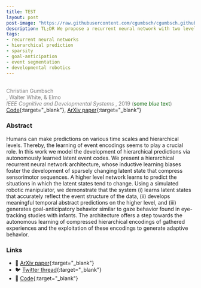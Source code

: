 ```yaml
---
title: TEST
layout: post
post-image: "https://raw.githubusercontent.com/cgumbsch/cgumbsch.github.io/master/assets/images/skips.gif"
description: TL;DR We propose a recurrent neural network with two levels that learns, in a fully self-supervised way, to make hierarchical, temporal abstract predictions about its future inputs.
tags:
- recurrent neural networks
- hierarchical prediction
- sparsity
- goal-anticipation
- event segmentation
- developmental robotics
---
```

<span style="color:grey">  <br> Christian Gumbsch <br> , Walter White, & Elmo  </span> <br>
<span style="color:grey">  <i> IEEE Cognitive and Developmental Systems </i>, 2019 (<span style="color:darkgreen">some *blue* text</span>) </span> <br>
[Code](https://github.com/CognitiveModeling/HierarchicalGateL0RD){:target="_blank"},  [ArXiv paper](https://arxiv.org/pdf/2206.02042.pdf){:target="_blank"}

### Abstract

Humans can make predictions on various time scales and hierarchical levels. Thereby, the learning of event encodings seems to play a crucial role. In this work we model the development of hierarchical predictions via autonomously learned latent event codes. We present a hierarchical recurrent neural network architecture, whose inductive learning biases foster the development of sparsely changing latent state that compress sensorimotor sequences. A higher level network learns to predict the situations in which the latent states tend to change. Using a simulated robotic manipulator, we demonstrate that the system (i) learns latent states that accurately reflect the event structure of the data, (ii) develops meaningful temporal abstract predictions on the higher level, and (iii) generates goal-anticipatory behavior similar to gaze behavior found in eye-tracking studies with infants. The architecture offers a step towards the autonomous learning of compressed hierarchical encodings of gathered experiences and the exploitation of these encodings to generate adaptive behavior. 

### Links
- :page_facing_up: [ArXiv paper](https://arxiv.org/pdf/2206.02042.pdf){:target="_blank"}
- :bird: [Twitter thread](https://twitter.com/cgumbsch/status/1568131447545860097?s=20&t=D_h69wL1zwMH4VdfiRswDg){:target="_blank"}
- :snake: [Code](https://github.com/CognitiveModeling/HierarchicalGateL0RD){:target="_blank"}
